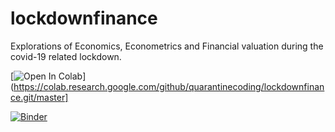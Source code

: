 # lockdownfinance
Explorations of Economics, Econometrics and Financial valuation during the covid-19 related lockdown.

[![Open In Colab](https://colab.research.google.com/assets/colab-badge.svg)](https://colab.research.google.com/github/quarantinecoding/lockdownfinance.git/master]

[![Binder](https://mybinder.org/badge_logo.svg)](https://mybinder.org/v2/gh/quarantinecoding/lockdownfinance.git/master)
